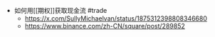 - 如何用[[期权]]获取现金流  #trade
	- https://x.com/SullyMichaelvan/status/1875312398808346680
	- https://www.binance.com/zh-CN/square/post/289852